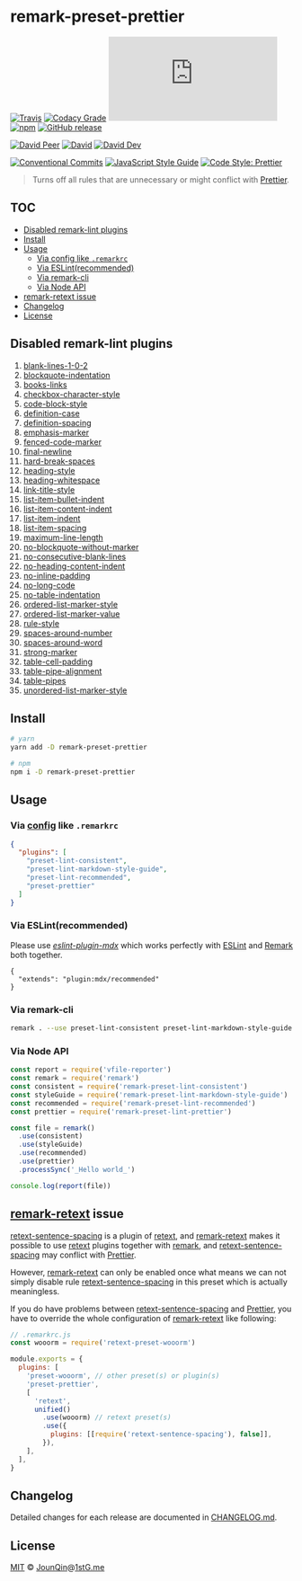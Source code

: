 # remark-preset-prettier

[![Travis](https://img.shields.io/travis/com/JounQin/remark-preset-prettier.svg)](https://travis-ci.com/JounQin/remark-preset-prettier)
[![Codacy Grade](https://img.shields.io/codacy/grade/d2f82a40047a4b69bcfc2e8afc73ea83)](https://www.codacy.com/app/JounQin/remark-preset-prettier)
[![type-coverage](https://img.shields.io/badge/dynamic/json.svg?label=type-coverage&prefix=%E2%89%A5&suffix=%&query=$.typeCoverage.atLeast&uri=https%3A%2F%2Fraw.githubusercontent.com%2FJounQin%2Fremark-preset-prettier%2Fmaster%2Fpackage.json)](https://github.com/plantain-00/type-coverage)
[![npm](https://img.shields.io/npm/v/remark-preset-prettier.svg)](https://www.npmjs.com/package/remark-preset-prettier)
[![GitHub release](https://img.shields.io/github/release/JounQin/remark-preset-prettier)](https://github.com/JounQin/remark-preset-prettier/releases)

[![David Peer](https://img.shields.io/david/peer/JounQin/remark-preset-prettier.svg)](https://david-dm.org/JounQin/remark-preset-prettier?type=peer)
[![David](https://img.shields.io/david/JounQin/remark-preset-prettier.svg)](https://david-dm.org/JounQin/remark-preset-prettier)
[![David Dev](https://img.shields.io/david/dev/JounQin/remark-preset-prettier.svg)](https://david-dm.org/JounQin/remark-preset-prettier?type=dev)

[![Conventional Commits](https://img.shields.io/badge/conventional%20commits-1.0.0-yellow.svg)](https://conventionalcommits.org)
[![JavaScript Style Guide](https://img.shields.io/badge/code_style-standard-brightgreen.svg)](https://standardjs.com)
[![Code Style: Prettier](https://img.shields.io/badge/code_style-prettier-ff69b4.svg)](https://github.com/prettier/prettier)

> Turns off all rules that are unnecessary or might conflict with [Prettier][].

## TOC <!-- omit in toc -->

- [Disabled remark-lint plugins](#disabled-remark-lint-plugins)
- [Install](#install)
- [Usage](#usage)
  - [Via config like `.remarkrc`](#via-config-like-remarkrc)
  - [Via ESLint(recommended)](#via-eslintrecommended)
  - [Via remark-cli](#via-remark-cli)
  - [Via Node API](#via-node-api)
- [remark-retext issue](#remark-retext-issue)
- [Changelog](#changelog)
- [License](#license)

## Disabled remark-lint plugins

1. [blank-lines-1-0-2](https://www.npmjs.com/package/remark-lint-blank-lines-1-0-2)
2. [blockquote-indentation](https://www.npmjs.com/package/remark-lint-blockquote-indentation)
3. [books-links](https://www.npmjs.com/package/remark-lint-books-links)
4. [checkbox-character-style](https://www.npmjs.com/package/remark-lint-checkbox-character-style)
5. [code-block-style](https://www.npmjs.com/package/remark-lint-code-block-style)
6. [definition-case](https://www.npmjs.com/package/remark-lint-definition-case)
7. [definition-spacing](https://www.npmjs.com/package/remark-lint-definition-spacing)
8. [emphasis-marker](https://www.npmjs.com/package/remark-lint-emphasis-marker)
9. [fenced-code-marker](https://www.npmjs.com/package/remark-lint-fenced-code-marker)
10. [final-newline](https://www.npmjs.com/package/remark-lint-final-newline)
11. [hard-break-spaces](https://www.npmjs.com/package/remark-lint-hard-break-spaces)
12. [heading-style](https://www.npmjs.com/package/remark-lint-heading-style)
13. [heading-whitespace](https://www.npmjs.com/package/remark-lint-heading-whitespace)
14. [link-title-style](https://www.npmjs.com/package/remark-lint-link-title-style)
15. [list-item-bullet-indent](https://www.npmjs.com/package/remark-lint-list-item-bullet-indent)
16. [list-item-content-indent](https://www.npmjs.com/package/remark-lint-list-item-content-indent)
17. [list-item-indent](https://www.npmjs.com/package/remark-lint-list-item-indent)
18. [list-item-spacing](https://www.npmjs.com/package/remark-lint-list-item-spacing)
19. [maximum-line-length](https://www.npmjs.com/package/remark-lint-maximum-line-length)
20. [no-blockquote-without-marker](https://www.npmjs.com/package/remark-lint-no-blockquote-without-marker)
21. [no-consecutive-blank-lines](https://www.npmjs.com/package/remark-lint-no-consecutive-blank-lines)
22. [no-heading-content-indent](https://www.npmjs.com/package/remark-lint-no-heading-content-indent)
23. [no-inline-padding](https://www.npmjs.com/package/remark-lint-no-inline-padding)
24. [no-long-code](https://www.npmjs.com/package/remark-lint-no-long-code)
25. [no-table-indentation](https://www.npmjs.com/package/remark-lint-no-table-indentation)
26. [ordered-list-marker-style](https://www.npmjs.com/package/remark-lint-ordered-list-marker-style)
27. [ordered-list-marker-value](https://www.npmjs.com/package/remark-lint-ordered-list-marker-value)
28. [rule-style](https://www.npmjs.com/package/remark-lint-rule-style)
29. [spaces-around-number](https://www.npmjs.com/package/remark-lint-spaces-around-number)
30. [spaces-around-word](https://www.npmjs.com/package/remark-lint-spaces-around-word)
31. [strong-marker](https://www.npmjs.com/package/remark-lint-strong-marker)
32. [table-cell-padding](https://www.npmjs.com/package/remark-lint-table-cell-padding)
33. [table-pipe-alignment](https://www.npmjs.com/package/remark-lint-table-pipe-alignment)
34. [table-pipes](https://www.npmjs.com/package/remark-lint-table-pipes)
35. [unordered-list-marker-style](https://www.npmjs.com/package/remark-lint-unordered-list-marker-style)

## Install

```sh
# yarn
yarn add -D remark-preset-prettier

# npm
npm i -D remark-preset-prettier
```

## Usage

### Via [config](https://github.com/remarkjs/remark/tree/master/packages/remark-cli) like `.remarkrc`

```json
{
  "plugins": [
    "preset-lint-consistent",
    "preset-lint-markdown-style-guide",
    "preset-lint-recommended",
    "preset-prettier"
  ]
}
```

### Via ESLint(recommended)

Please use _[eslint-plugin-mdx][]_ which works perfectly with [ESLint][] and [Remark][] both together.

```jsonc
{
  "extends": "plugin:mdx/recommended"
}
```

### Via remark-cli

```sh
remark . --use preset-lint-consistent preset-lint-markdown-style-guide preset-lint-recommended preset-prettier
```

### Via Node API

```js
const report = require('vfile-reporter')
const remark = require('remark')
const consistent = require('remark-preset-lint-consistent')
const styleGuide = require('remark-preset-lint-markdown-style-guide')
const recommended = require('remark-preset-lint-recommended')
const prettier = require('remark-preset-lint-prettier')

const file = remark()
  .use(consistent)
  .use(styleGuide)
  .use(recommended)
  .use(prettier)
  .processSync('_Hello world_')

console.log(report(file))
```

## [remark-retext][] issue

[retext-sentence-spacing][] is a plugin of [retext][], and [remark-retext][] makes it possible to use [retext][] plugins together with [remark][], and [retext-sentence-spacing][] may conflict with [Prettier][].

However, [remark-retext][] can only be enabled once what means we can not simply disable rule [retext-sentence-spacing][] in this preset which is actually meaningless.

If you do have problems between [retext-sentence-spacing][] and [Prettier][], you have to override the whole configuration of [remark-retext][] like following:

```js
// .remarkrc.js
const wooorm = require('retext-preset-wooorm')

module.exports = {
  plugins: [
    'preset-wooorm', // other preset(s) or plugin(s)
    'preset-prettier',
    [
      'retext',
      unified()
        .use(wooorm) // retext preset(s)
        .use({
          plugins: [[require('retext-sentence-spacing'), false]],
        }),
    ],
  ],
}
```

## Changelog

Detailed changes for each release are documented in [CHANGELOG.md](./CHANGELOG.md).

## License

[MIT][] © [JounQin][]@[1stG.me][]

[1stg.me]: https://www.1stg.me
[eslint]: https://eslint.org
[eslint-plugin-mdx]: https://github.com/rx-ts/eslint-mdx
[jounqin]: https://GitHub.com/JounQin
[mit]: http://opensource.org/licenses/MIT
[prettier]: https://prettier.io
[remark]: https://github.com/remarkjs/remark
[remark-retext]: https://github.com/remarkjs/remark-retext
[retext]: https://github.com/retextjs/retext
[retext-sentence-spacing]: https://github.com/retextjs/retext-sentence-spacing
